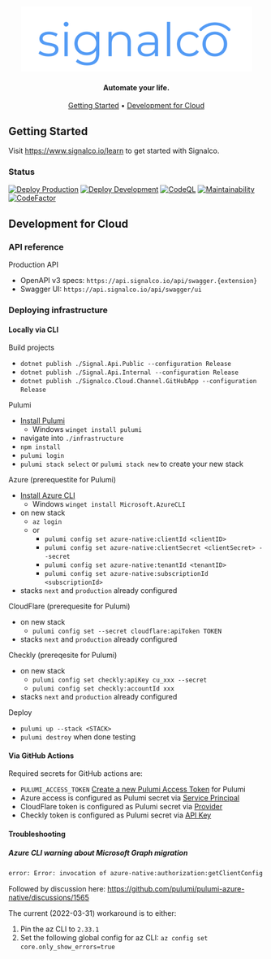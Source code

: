 <p align="center">
  <a href="#">
    <img height="128" width="455" alt="signalco" src="https://raw.githubusercontent.com/signalco-io/cloud/main/docs/images/logo-ghtheme-128x455.png">
  </a>
</p>
<h4 align="center">Automate your life.</h4>

<p align="center">
  <a href="#getting-started">Getting Started</a> •
  <a href="#development-for-cloud">Development for Cloud</a>
</p>

## Getting Started

Visit <a aria-label="Signalco learn" href="https://www.signalco.io/learn">https://www.signalco.io/learn</a> to get started with Signalco.

### Status

[![Deploy Production](https://github.com/signalco-io/cloud/actions/workflows/deploy-cloud.yml/badge.svg?branch=main)](https://github.com/signalco-io/cloud/actions/workflows/deploy-cloud.yml)
[![Deploy Development](https://github.com/signalco-io/cloud/actions/workflows/deploy-cloud.yml/badge.svg?branch=next)](https://github.com/signalco-io/cloud/actions/workflows/deploy-cloud.yml)
[![CodeQL](https://github.com/signalco-io/cloud/actions/workflows/codeql-analysis.yml/badge.svg)](https://github.com/signalco-io/cloud/actions/workflows/codeql-analysis.yml)
[![Maintainability](https://api.codeclimate.com/v1/badges/47b77031e67ff69bb053/maintainability)](https://codeclimate.com/github/signalco-io/cloud/maintainability)
[![CodeFactor](https://www.codefactor.io/repository/github/signalco-io/cloud/badge)](https://www.codefactor.io/repository/github/signalco-io/cloud)

## Development for Cloud

### API reference

Production API

- OpenAPI v3 specs: `https://api.signalco.io/api/swagger.{extension}`
- Swagger UI: `https://api.signalco.io/api/swagger/ui`

### Deploying infrastructure

#### Locally via CLI

Build projects

- `dotnet publish ./Signal.Api.Public --configuration Release`
- `dotnet publish ./Signal.Api.Internal --configuration Release`
- `dotnet publish ./Signalco.Cloud.Channel.GitHubApp --configuration Release`

Pulumi

- [Install Pulumi](https://www.pulumi.com/docs/get-started/install)
  - Windows `winget install pulumi`
- navigate into `./infrastructure`
- `npm install`
- `pulumi login`
- `pulumi stack select` or `pulumi stack new` to create your new stack

Azure (prerequestite for Pulumi)

- [Install Azure CLI](https://docs.microsoft.com/en-us/cli/azure/install-azure-cli)
  - Windows `winget install Microsoft.AzureCLI`
- on new stack
  - `az login`
  - or
    - `pulumi config set azure-native:clientId <clientID>`
    - `pulumi config set azure-native:clientSecret <clientSecret> --secret`
    - `pulumi config set azure-native:tenantId <tenantID>`
    - `pulumi config set azure-native:subscriptionId <subscriptionId>`
- stacks `next` and `production` already configured

CloudFlare (prerequesite for Pulumi)

- on new stack
  - `pulumi config set --secret cloudflare:apiToken TOKEN`
- stacks `next` and `production` already configured

Checkly (prereqesite for Pulumi)

- on new stack
  - `pulumi config set checkly:apiKey cu_xxx --secret`
  - `pulumi config set checkly:accountId xxx`
- stacks `next` and `production` already configured

Deploy

- `pulumi up --stack <STACK>`
- `pulumi destroy` when done testing

#### Via GitHub Actions

Required secrets for GitHub actions are:

- `PULUMI_ACCESS_TOKEN` [Create a new Pulumi Access Token](https://app.pulumi.com/account/tokens) for Pulumi
- Azure access is configured as Pulumi secret via [Service Principal](https://www.pulumi.com/registry/packages/azure-native/installation-configuration/#option-2-use-a-service-principal)
- CloudFlare token is configured as Pulumi secret via [Provider](https://www.pulumi.com/registry/packages/cloudflare/installation-configuration/#configuring-the-provider)
- Checkly token is configured as Pulumi secret via [API Key](https://www.pulumi.com/registry/packages/checkly/installation-configuration/#configuring-credentials)

#### Troubleshooting

##### Azure CLI warning about Microsoft Graph migration

```txt
error: Error: invocation of azure-native:authorization:getClientConfig returned an error: getting authenticated object ID: Error parsing json result from the Azure CLI: Error retrieving running Azure CLI: WARNING: The underlying Active Directory Graph API will be replaced by Microsoft Graph API in a future version of Azure CLI. Please carefully review all breaking changes introduced during this migration: https://docs.microsoft.com/cli/azure/microsoft-graph-migration
```

Followed by discussion here: <https://github.com/pulumi/pulumi-azure-native/discussions/1565>

The current (2022-03-31) workaround is to either:

1. Pin the az CLI to `2.33.1`
2. Set the following global config for az CLI: `az config set core.only_show_errors=true`
